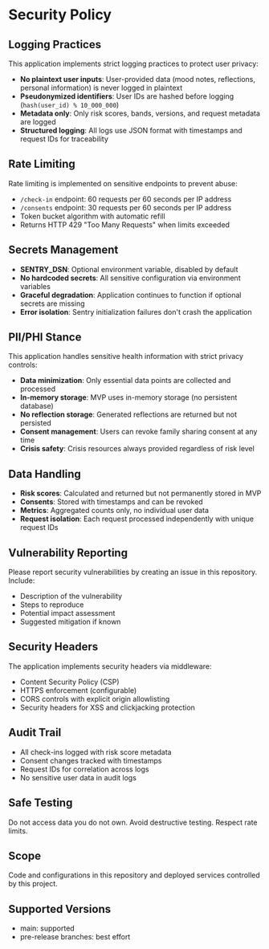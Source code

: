 # Security Policy

## Logging Practices

This application implements strict logging practices to protect user privacy:

- **No plaintext user inputs**: User-provided data (mood notes, reflections, personal information) is never logged in plaintext
- **Pseudonymized identifiers**: User IDs are hashed before logging (`hash(user_id) % 10_000_000`)
- **Metadata only**: Only risk scores, bands, versions, and request metadata are logged
- **Structured logging**: All logs use JSON format with timestamps and request IDs for traceability

## Rate Limiting

Rate limiting is implemented on sensitive endpoints to prevent abuse:

- `/check-in` endpoint: 60 requests per 60 seconds per IP address
- `/consents` endpoint: 30 requests per 60 seconds per IP address
- Token bucket algorithm with automatic refill
- Returns HTTP 429 "Too Many Requests" when limits exceeded

## Secrets Management

- **SENTRY_DSN**: Optional environment variable, disabled by default
- **No hardcoded secrets**: All sensitive configuration via environment variables
- **Graceful degradation**: Application continues to function if optional secrets are missing
- **Error isolation**: Sentry initialization failures don't crash the application

## PII/PHI Stance

This application handles sensitive health information with strict privacy controls:

- **Data minimization**: Only essential data points are collected and processed
- **In-memory storage**: MVP uses in-memory storage (no persistent database)
- **No reflection storage**: Generated reflections are returned but not persisted
- **Consent management**: Users can revoke family sharing consent at any time
- **Crisis safety**: Crisis resources always provided regardless of risk level

## Data Handling

- **Risk scores**: Calculated and returned but not permanently stored in MVP
- **Consents**: Stored with timestamps and can be revoked
- **Metrics**: Aggregated counts only, no individual user data
- **Request isolation**: Each request processed independently with unique request IDs

## Vulnerability Reporting

Please report security vulnerabilities by creating an issue in this repository. Include:

- Description of the vulnerability
- Steps to reproduce
- Potential impact assessment
- Suggested mitigation if known

## Security Headers

The application implements security headers via middleware:

- Content Security Policy (CSP)
- HTTPS enforcement (configurable)
- CORS controls with explicit origin allowlisting
- Security headers for XSS and clickjacking protection

## Audit Trail

- All check-ins logged with risk score metadata
- Consent changes tracked with timestamps
- Request IDs for correlation across logs
- No sensitive user data in audit logs

## Safe Testing

Do not access data you do not own. Avoid destructive testing. Respect rate limits.

## Scope

Code and configurations in this repository and deployed services controlled by this project.

## Supported Versions

- main: supported
- pre-release branches: best effort
